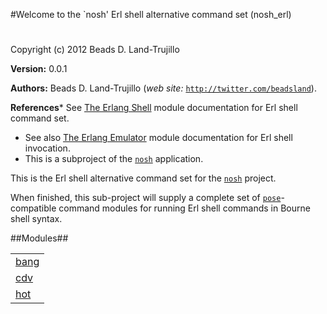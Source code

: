 

#Welcome to the `nosh' Erl shell alternative command set (nosh_erl)#


Copyright (c) 2012 Beads D. Land-Trujillo

__Version:__ 0.0.1

__Authors:__ Beads D. Land-Trujillo (_web site:_ [`http://twitter.com/beadsland`](http://twitter.com/beadsland)).

__References__* See [The
Erlang Shell](http://www.erlang.org/doc/man/shell.html) module documentation for Erl shell command set.
* See also [The
Erlang Emulator](http://www.erlang.org/doc/man/erl.html) module documentation for Erl shell invocation.
* This is a subproject of the
[`nosh`](http://github.com/beadsland/nosh) application.


This is the Erl shell alternative command set for the
[`nosh`](http://github.com/beadsland/nosh) project.
 
When finished, this sub-project will supply a complete set of
[`pose`](http://github.com/beadsland/pose)-compatible
  command modules for running Erl shell commands in Bourne shell syntax.

##Modules##


<table width="100%" border="0" summary="list of modules">
<tr><td><a href="http://github.com/beadsland/nosh_bin/blob/master/doc/bang.md" class="module">bang</a></td></tr>
<tr><td><a href="http://github.com/beadsland/nosh_bin/blob/master/doc/cdv.md" class="module">cdv</a></td></tr>
<tr><td><a href="http://github.com/beadsland/nosh_bin/blob/master/doc/hot.md" class="module">hot</a></td></tr></table>

